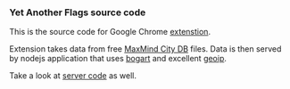### Yet Another Flags source code ###

This is the source code for Google Chrome [extenstion](https://chrome.google.com/webstore/detail/dmchcmgddbhmbkakammmklpoonoiiomk).

Extension takes data from free [MaxMind City DB]() files. Data is then served by
nodejs application that uses [bogart](https://github.com/nrstott/bogart)
and excellent [geoip](https://github.com/kuno).

Take a look at [server code](https://github.com/falsefalse/geoip-server) as well.

